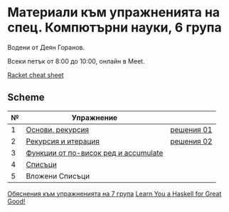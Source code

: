 # Материали към упражненията на спец. Компютърни науки, 6 група

Водени от Деян Горанов.

Всеки петък от 8:00 до 10:00, онлайн в Meet.

[Racket cheat sheet](https://docs.racket-lang.org/racket-cheat/index.html)


## Scheme

| №   | Упражнение                                      |                     |
| --- | ----------------------------------------------- | ------------------- |
|  1  | [Основи, рекурсия][1e]                          | [решения 01][1s]    |
|  2  | [Рекурсия и итерация][2e]                       | [решения 02][2s]    |
|  3  | [Функции от по-висок ред и accumulate][3e]      |                     |
|  4  | [Списъци][4e]                                   |                     |
|  5  | Вложени Списъци                                 |                     |

[1e]: 01-basics/problems.01.rkt
[1s]: 01-basics/solutions.01.rkt
[2e]: 02-rec-iter
[2s]: 02-rec-iter/solutions
[3e]: 03-higher-order--accumulate
[4e]: 04-lists

[Обяснения към упражненията на 7 група](../7/class)
[Learn You a Haskell for Great Good!](https://learnyouahaskell.com/chapters)
